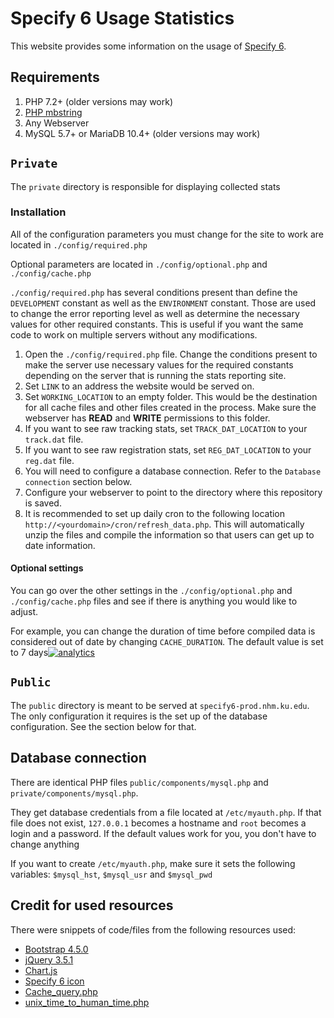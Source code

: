 # Specify 6 Usage Statistics
This website provides some information on the usage of [Specify 6](https://github.com/specify/specify6).

## Requirements
1. PHP 7.2+ (older versions may work)
1. [PHP mbstring](https://stackoverflow.com/a/37441536/8584605)
1. Any Webserver
1. MySQL 5.7+ or MariaDB 10.4+ (older versions may work)

## `Private`
The `private` directory is responsible for displaying collected stats

### Installation
All of the configuration parameters you must change for the site to work are located in `./config/required.php`

Optional parameters are located in `./config/optional.php` and `./config/cache.php`

`./config/required.php` has several conditions present than define the `DEVELOPMENT` constant as well as the `ENVIRONMENT` constant.
Those are used to change the error reporting level as well as determine the necessary values for other required constants.
This is useful if you want the same code to work on multiple servers without any modifications.

1. Open the `./config/required.php` file.
Change the conditions present to make the server use necessary values for the required constants depending on the server that is running the stats reporting site.
1. Set `LINK` to an address the website would be served on.
1. Set `WORKING_LOCATION` to an empty folder.
This would be the destination for all cache files and other files created in the process.
Make sure the webserver has **READ** and **WRITE** permissions to this folder.
1. If you want to see raw tracking stats, set `TRACK_DAT_LOCATION` to your `track.dat` file.
1. If you want to see raw registration stats, set `REG_DAT_LOCATION` to your `reg.dat` file.
1. You will need to configure a database connection. Refer to the `Database connection` section below.
1. Configure your webserver to point to the directory where this repository is saved.
1. It is recommended to set up daily cron to the following location `http://<yourdomain>/cron/refresh_data.php`. This will automatically unzip the files and compile the information so that users can get up to date information.


#### Optional settings
You can go over the other settings in the `./config/optional.php` and `./config/cache.php` files and see if there is anything you would like to adjust.

For example, you can change the duration of time before compiled data is considered out of date by changing `CACHE_DURATION`.
The default value is set to 7 days[![analytics](http://www.google-analytics.com/collect?v=1&t=pageview&dl=https%3A%2F%2Fgithub.com%2Fspecify%2Fsp6-prod&uid=readme&tid=UA-169822764-7)]()


## `Public`
The `public` directory is meant to be served at `specify6-prod.nhm.ku.edu`.
The only configuration it requires is the set up of the database configuration. See the section below for that.

## Database connection
There are identical PHP files `public/components/mysql.php` and `private/components/mysql.php`.

They get database credentials from a file located at `/etc/myauth.php`. If that file does not exist, `127.0.0.1` becomes a hostname and `root` becomes a login and a password. If the default values work for you, you don't have to change anything

If you want to create `/etc/myauth.php`, make sure it sets the following variables: `$mysql_hst`, `$mysql_usr` and `$mysql_pwd`

## Credit for used resources
There were snippets of code/files from the following resources used:
- [Bootstrap 4.5.0](https://github.com/twbs/bootstrap)
- [jQuery 3.5.1](https://github.com/jquery/jquery)
- [Chart.js](https://github.com/chartjs/Chart.js)
- [Specify 6 icon](https://www.sustain.specifysoftware.org/wp-content/uploads/2017/06/sp_project_square-1-150x150.png)
- [Cache_query.php](https://gist.github.com/maxxxxxdlp/91a39c6864365d7a8e813e19b819bb0d)
- [unix_time_to_human_time.php](https://gist.github.com/maxxxxxdlp/54b7d6648a60a21a635f902de7a5d6b4)